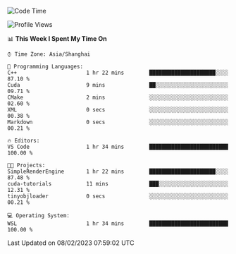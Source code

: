 <!--START_SECTION:waka-->
![Code Time](http://img.shields.io/badge/Code%20Time-623%20hrs%205%20mins-blue)

![Profile Views](http://img.shields.io/badge/Profile%20Views-2-blue)

📊 **This Week I Spent My Time On** 

```text
⌚︎ Time Zone: Asia/Shanghai

💬 Programming Languages: 
C++                      1 hr 22 mins        █████████████████████░░░░   87.10 % 
Cuda                     9 mins              ██░░░░░░░░░░░░░░░░░░░░░░░   09.71 % 
CMake                    2 mins              ░░░░░░░░░░░░░░░░░░░░░░░░░   02.60 % 
XML                      0 secs              ░░░░░░░░░░░░░░░░░░░░░░░░░   00.38 % 
Markdown                 0 secs              ░░░░░░░░░░░░░░░░░░░░░░░░░   00.21 % 

🔥 Editors: 
VS Code                  1 hr 34 mins        █████████████████████████   100.00 % 

🐱‍💻 Projects: 
SimpleRenderEngine       1 hr 22 mins        █████████████████████░░░░   87.48 % 
cuda-tutorials           11 mins             ███░░░░░░░░░░░░░░░░░░░░░░   12.31 % 
tinyobjloader            0 secs              ░░░░░░░░░░░░░░░░░░░░░░░░░   00.21 % 

💻 Operating System: 
WSL                      1 hr 34 mins        █████████████████████████   100.00 % 

```


 Last Updated on 08/02/2023 07:59:02 UTC
<!--END_SECTION:waka-->